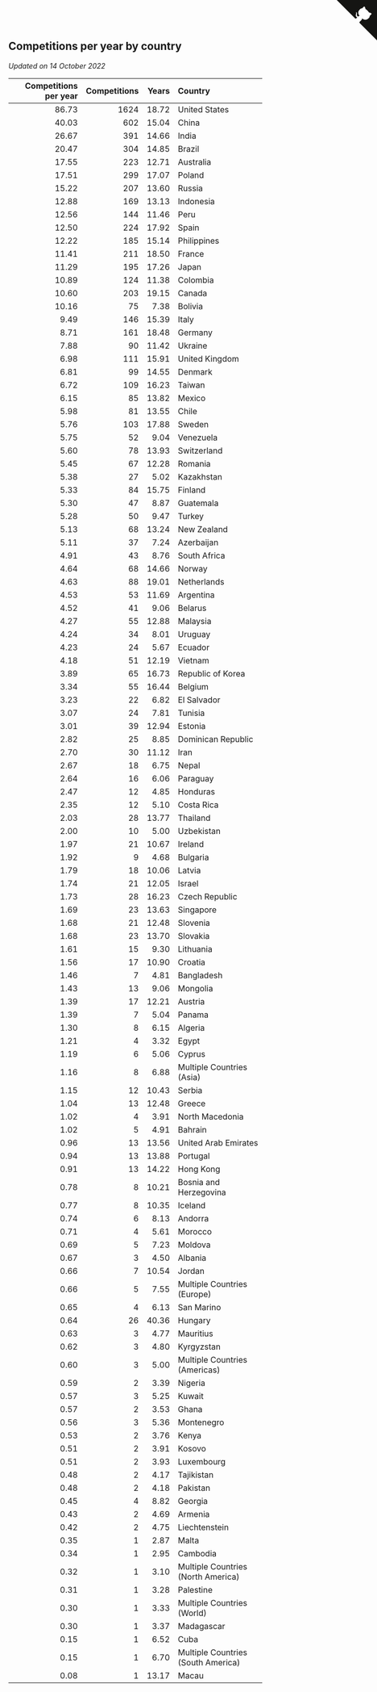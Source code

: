 ## Competitions per year by country

*Updated on 14 October 2022*

| Competitions per year | Competitions | Years | Country |
| ---: | ---: | ---: | :--- |
| 86.73 | 1624 | 18.72 | United States |
| 40.03 | 602 | 15.04 | China |
| 26.67 | 391 | 14.66 | India |
| 20.47 | 304 | 14.85 | Brazil |
| 17.55 | 223 | 12.71 | Australia |
| 17.51 | 299 | 17.07 | Poland |
| 15.22 | 207 | 13.60 | Russia |
| 12.88 | 169 | 13.13 | Indonesia |
| 12.56 | 144 | 11.46 | Peru |
| 12.50 | 224 | 17.92 | Spain |
| 12.22 | 185 | 15.14 | Philippines |
| 11.41 | 211 | 18.50 | France |
| 11.29 | 195 | 17.26 | Japan |
| 10.89 | 124 | 11.38 | Colombia |
| 10.60 | 203 | 19.15 | Canada |
| 10.16 | 75 | 7.38 | Bolivia |
| 9.49 | 146 | 15.39 | Italy |
| 8.71 | 161 | 18.48 | Germany |
| 7.88 | 90 | 11.42 | Ukraine |
| 6.98 | 111 | 15.91 | United Kingdom |
| 6.81 | 99 | 14.55 | Denmark |
| 6.72 | 109 | 16.23 | Taiwan |
| 6.15 | 85 | 13.82 | Mexico |
| 5.98 | 81 | 13.55 | Chile |
| 5.76 | 103 | 17.88 | Sweden |
| 5.75 | 52 | 9.04 | Venezuela |
| 5.60 | 78 | 13.93 | Switzerland |
| 5.45 | 67 | 12.28 | Romania |
| 5.38 | 27 | 5.02 | Kazakhstan |
| 5.33 | 84 | 15.75 | Finland |
| 5.30 | 47 | 8.87 | Guatemala |
| 5.28 | 50 | 9.47 | Turkey |
| 5.13 | 68 | 13.24 | New Zealand |
| 5.11 | 37 | 7.24 | Azerbaijan |
| 4.91 | 43 | 8.76 | South Africa |
| 4.64 | 68 | 14.66 | Norway |
| 4.63 | 88 | 19.01 | Netherlands |
| 4.53 | 53 | 11.69 | Argentina |
| 4.52 | 41 | 9.06 | Belarus |
| 4.27 | 55 | 12.88 | Malaysia |
| 4.24 | 34 | 8.01 | Uruguay |
| 4.23 | 24 | 5.67 | Ecuador |
| 4.18 | 51 | 12.19 | Vietnam |
| 3.89 | 65 | 16.73 | Republic of Korea |
| 3.34 | 55 | 16.44 | Belgium |
| 3.23 | 22 | 6.82 | El Salvador |
| 3.07 | 24 | 7.81 | Tunisia |
| 3.01 | 39 | 12.94 | Estonia |
| 2.82 | 25 | 8.85 | Dominican Republic |
| 2.70 | 30 | 11.12 | Iran |
| 2.67 | 18 | 6.75 | Nepal |
| 2.64 | 16 | 6.06 | Paraguay |
| 2.47 | 12 | 4.85 | Honduras |
| 2.35 | 12 | 5.10 | Costa Rica |
| 2.03 | 28 | 13.77 | Thailand |
| 2.00 | 10 | 5.00 | Uzbekistan |
| 1.97 | 21 | 10.67 | Ireland |
| 1.92 | 9 | 4.68 | Bulgaria |
| 1.79 | 18 | 10.06 | Latvia |
| 1.74 | 21 | 12.05 | Israel |
| 1.73 | 28 | 16.23 | Czech Republic |
| 1.69 | 23 | 13.63 | Singapore |
| 1.68 | 21 | 12.48 | Slovenia |
| 1.68 | 23 | 13.70 | Slovakia |
| 1.61 | 15 | 9.30 | Lithuania |
| 1.56 | 17 | 10.90 | Croatia |
| 1.46 | 7 | 4.81 | Bangladesh |
| 1.43 | 13 | 9.06 | Mongolia |
| 1.39 | 17 | 12.21 | Austria |
| 1.39 | 7 | 5.04 | Panama |
| 1.30 | 8 | 6.15 | Algeria |
| 1.21 | 4 | 3.32 | Egypt |
| 1.19 | 6 | 5.06 | Cyprus |
| 1.16 | 8 | 6.88 | Multiple Countries (Asia) |
| 1.15 | 12 | 10.43 | Serbia |
| 1.04 | 13 | 12.48 | Greece |
| 1.02 | 4 | 3.91 | North Macedonia |
| 1.02 | 5 | 4.91 | Bahrain |
| 0.96 | 13 | 13.56 | United Arab Emirates |
| 0.94 | 13 | 13.88 | Portugal |
| 0.91 | 13 | 14.22 | Hong Kong |
| 0.78 | 8 | 10.21 | Bosnia and Herzegovina |
| 0.77 | 8 | 10.35 | Iceland |
| 0.74 | 6 | 8.13 | Andorra |
| 0.71 | 4 | 5.61 | Morocco |
| 0.69 | 5 | 7.23 | Moldova |
| 0.67 | 3 | 4.50 | Albania |
| 0.66 | 7 | 10.54 | Jordan |
| 0.66 | 5 | 7.55 | Multiple Countries (Europe) |
| 0.65 | 4 | 6.13 | San Marino |
| 0.64 | 26 | 40.36 | Hungary |
| 0.63 | 3 | 4.77 | Mauritius |
| 0.62 | 3 | 4.80 | Kyrgyzstan |
| 0.60 | 3 | 5.00 | Multiple Countries (Americas) |
| 0.59 | 2 | 3.39 | Nigeria |
| 0.57 | 3 | 5.25 | Kuwait |
| 0.57 | 2 | 3.53 | Ghana |
| 0.56 | 3 | 5.36 | Montenegro |
| 0.53 | 2 | 3.76 | Kenya |
| 0.51 | 2 | 3.91 | Kosovo |
| 0.51 | 2 | 3.93 | Luxembourg |
| 0.48 | 2 | 4.17 | Tajikistan |
| 0.48 | 2 | 4.18 | Pakistan |
| 0.45 | 4 | 8.82 | Georgia |
| 0.43 | 2 | 4.69 | Armenia |
| 0.42 | 2 | 4.75 | Liechtenstein |
| 0.35 | 1 | 2.87 | Malta |
| 0.34 | 1 | 2.95 | Cambodia |
| 0.32 | 1 | 3.10 | Multiple Countries (North America) |
| 0.31 | 1 | 3.28 | Palestine |
| 0.30 | 1 | 3.33 | Multiple Countries (World) |
| 0.30 | 1 | 3.37 | Madagascar |
| 0.15 | 1 | 6.52 | Cuba |
| 0.15 | 1 | 6.70 | Multiple Countries (South America) |
| 0.08 | 1 | 13.17 | Macau |


<a href="https://github.com/jonatanklosko/wca_statistics" class="github-corner" aria-label="View source on Github"><svg width="80" height="80" viewBox="0 0 250 250" style="fill:#151513; color:#fff; position: absolute; top: 0; border: 0; right: 0;" aria-hidden="true"><path d="M0,0 L115,115 L130,115 L142,142 L250,250 L250,0 Z"></path><path d="M128.3,109.0 C113.8,99.7 119.0,89.6 119.0,89.6 C122.0,82.7 120.5,78.6 120.5,78.6 C119.2,72.0 123.4,76.3 123.4,76.3 C127.3,80.9 125.5,87.3 125.5,87.3 C122.9,97.6 130.6,101.9 134.4,103.2" fill="currentColor" style="transform-origin: 130px 106px;" class="octo-arm"></path><path d="M115.0,115.0 C114.9,115.1 118.7,116.5 119.8,115.4 L133.7,101.6 C136.9,99.2 139.9,98.4 142.2,98.6 C133.8,88.0 127.5,74.4 143.8,58.0 C148.5,53.4 154.0,51.2 159.7,51.0 C160.3,49.4 163.2,43.6 171.4,40.1 C171.4,40.1 176.1,42.5 178.8,56.2 C183.1,58.6 187.2,61.8 190.9,65.4 C194.5,69.0 197.7,73.2 200.1,77.6 C213.8,80.2 216.3,84.9 216.3,84.9 C212.7,93.1 206.9,96.0 205.4,96.6 C205.1,102.4 203.0,107.8 198.3,112.5 C181.9,128.9 168.3,122.5 157.7,114.1 C157.9,116.9 156.7,120.9 152.7,124.9 L141.0,136.5 C139.8,137.7 141.6,141.9 141.8,141.8 Z" fill="currentColor" class="octo-body"></path></svg></a><style>.github-corner:hover .octo-arm{animation:octocat-wave 560ms ease-in-out}@keyframes octocat-wave{0%,100%{transform:rotate(0)}20%,60%{transform:rotate(-25deg)}40%,80%{transform:rotate(10deg)}}@media (max-width:500px){.github-corner:hover .octo-arm{animation:none}.github-corner .octo-arm{animation:octocat-wave 560ms ease-in-out}}</style>
